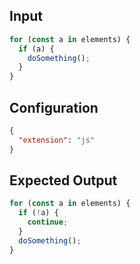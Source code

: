 
## Input
```javascript input
for (const a in elements) {
  if (a) {
    doSomething();
  }
}
```

## Configuration
```json configuration
{
  "extension": "js"
}
```

## Expected Output
```javascript expected output
for (const a in elements) {
  if (!a) {
    continue;
  }
  doSomething();
}
```

